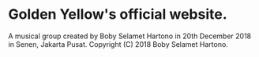 # Golden Yellow's official website.
A musical group created by Boby Selamet Hartono in 20th December 2018 in Senen, Jakarta Pusat.
Copyright (C) 2018 Boby Selamet Hartono.
